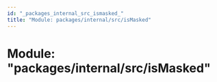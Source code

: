 ```yaml
---
id: "_packages_internal_src_ismasked_"
title: "Module: packages/internal/src/isMasked"
---
```


# Module: "packages/internal/src/isMasked"
